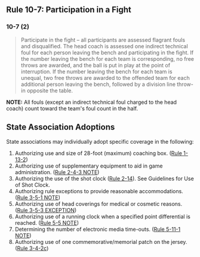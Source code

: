 <!-- Section: Rule 10-7 -->

## Rule 10-7: Participation in a Fight

### 10-7 (2)

> Participate in the fight – all participants are assessed flagrant fouls and disqualified. The head coach is assessed one indirect technical foul for each person leaving the bench and participating in the fight. If the number leaving the bench for each team is corresponding, no free throws are awarded, and the ball is put in play at the point of interruption. If the number leaving the bench for each team is unequal, two free throws are awarded to the offended team for each additional person leaving the bench, followed by a division line throw-in opposite the table.

**NOTE:** All fouls (except an indirect technical foul charged to the head coach) count toward the team's foul count in the half.

<!-- Section: State Association Adoptions -->

## State Association Adoptions

State associations may individually adopt specific coverage in the following:

1. Authorizing use and size of 28-foot (maximum) coaching box. ([Rule 1-13-2](#rule-1-13-2))
2. Authorizing use of supplementary equipment to aid in game administration. ([Rule 2-4-3 NOTE](#rule-2-4-3))
3. Authorizing the use of the shot clock ([Rule 2-14](#rule-2-14)). See Guidelines for Use of Shot Clock.
4. Authorizing rule exceptions to provide reasonable accommodations. ([Rule 3-5-1 NOTE](#rule-3-5-1))
5. Authorizing use of head coverings for medical or cosmetic reasons. ([Rule 3-5-3 EXCEPTION](#rule-3-5-3))
6. Authorizing use of a running clock when a specified point differential is reached. ([Rule 5-5 NOTE](#rule-5-5))
7. Determining the number of electronic media time-outs. ([Rule 5-11-1 NOTE](#rule-5-11-1))
8. Authorizing use of one commemorative/memorial patch on the jersey. ([Rule 3-4-2c](#rule-3-4-2c))
